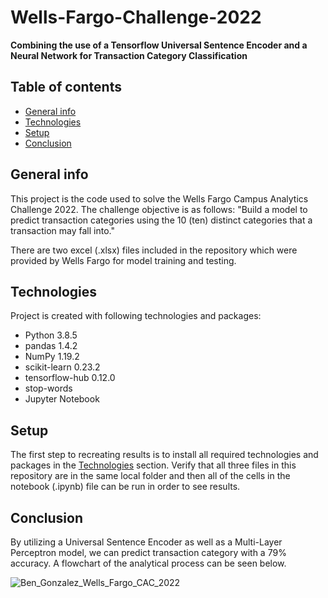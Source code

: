 # Wells-Fargo-Challenge-2022
**Combining the use of a Tensorflow Universal Sentence Encoder and a Neural Network for Transaction Category Classification**

## Table of contents
* [General info](#general-info)
* [Technologies](#technologies)
* [Setup](#setup)
* [Conclusion](#Conclusion)


## General info
This project is the code used to solve the Wells Fargo Campus Analytics Challenge 2022. The challenge objective is as follows: "Build a model to predict transaction categories using the 10 (ten) distinct categories that a transaction may fall into."

There are two excel (.xlsx) files included in the repository which were provided by Wells Fargo for model training and testing.

## Technologies
Project is created with following technologies and packages:
* Python 3.8.5
* pandas 1.4.2
* NumPy 1.19.2
* scikit-learn 0.23.2
* tensorflow-hub 0.12.0
* stop-words
* Jupyter Notebook

## Setup
The first step to recreating results is to install all required technologies and packages in the [Technologies](#technologies) section. Verify that all three files in this repository are in the same local folder and then all of the cells in the notebook (.ipynb) file can be run in order to see results.

## Conclusion
By utilizing a Universal Sentence Encoder as well as a Multi-Layer Perceptron model, we can predict transaction category with a 79% accuracy. A flowchart of the analytical process can be seen below.


![Ben_Gonzalez_Wells_Fargo_CAC_2022](https://user-images.githubusercontent.com/87507821/180665376-35cb90b5-ce23-4cde-8bc3-30f129f76f17.png)

